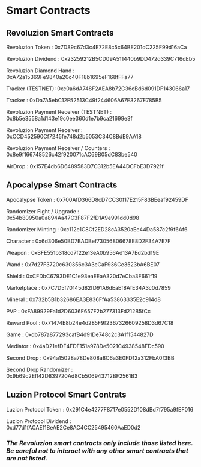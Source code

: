 # Smart Contracts

## Revoluzion Smart Contracts

Revoluzion Token : 0x7D89c67d3c4E72E8c5c64BE201dC225F99d16aCa

Revoluzion Dividend : 0x23259212B5CD09A511440b9DD472d339C716dEb5

Revoluzion Diamond Hand : 0xA72a15369Fe9840a20c40F18b1695eF168fFFa77

Tracker (TESTNET): 0xc0a6dA748F2AEA8b72C36cBd6d091DF143066a17

Tracker : 0xDa7A5ebC12F52513C49f244606A67E3267E785B5

Revoluzion Payment Receiver (TESTNET) : 0x8b5e3558a1d143e19c0ee360d1e7b9ca21699e3f

Revoluzion Payment Receiver : 0xCCD452590Cf7245fe748d2b5053C34C8BdE9AA18

Revoluzion Payment Receiver / Counters : 0x8e9f166748526c42f920071cAC69B05dC83be540

AirDrop : 0x157E4db6D6489583D7C312b5EA44DCFbE3D7921f

## Apocalypse Smart Contracts

Apocalypse Token : 0x700AfD366D8cD7CC30f17E215F83BEeaf92459DF

Randomizer Fight / Upgrade : 0x54b80950a0a894Aa47C3F87F2fD1A9e991dd0d98

Randomizer Minting : 0xc112e1C8Cf2ED28cA3520aEe44Da587c2f9f6Af6

Character	 : 0x6d306e50BD7BADBef73056806678E8D2F34A7E7F

Weapon : 0xBFE551b318cd7f22e13eA0b956Ad13A7Ed2bd19E

Wand : 0x7d27F3720c630356c3A3cCaF936Ce3523bA6BE07

Shield : 0xCFDbC6793DE1C1e93eaEEaA320d7eCba3F661f19

Marketplace : 0x7C7D5f70145d82fD91A6dEaEf8AfE34A3c0d7859

Mineral : 0x732b5B1b32686EA3E836FfAa53863335E2c914d8

PVP : 0xFA89929Fa1d2D6036F657F2b277313Fd212B5fCc

Reward Pool : 0x71474E8b24e4d285F9f2367326609258D3d67C18

Game : 0xdb787a877293cafB4d91De748c2c3A1f1544827D

Mediator : 0x4aD21efDF4FDF151a978De5021C4938548FDc590

Second Drop : 0x94a15028a78De808a8C6a3E0FD12a312FbA0f3BB

Second Drop Randomizer : 0x9b69c2Eff42D839720Ad8Cb506943712BF2561B3

## Luzion Protocol Smart Contrats

Luzion Protocol Token : 0x291C4e4277F8717e0552D108dBd7f795a9fEF016

Luzion Protocol Dividend : 0xd77d1fACAEf1BeAE2Ce8AC4CC25495460AaED0d2

### <i>The Revoluzion smart contracts only include those listed here. Be careful not to interact with any other smart contracts that are not listed.</i>
